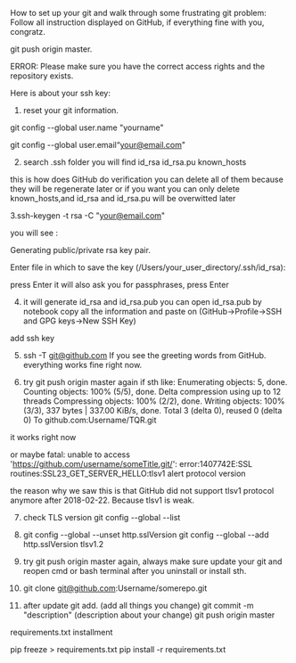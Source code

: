 How to set up your git and walk through some frustrating git problem:
Follow all instruction displayed on GitHub, if everything fine with you, congratz.


git push origin master.

ERROR: Please make sure you have the correct access rights and the repository exists.

Here is about your ssh key:
1. reset your git information.

git config --global user.name "yourname"

git config --global user.email“your@email.com"

2. search .ssh folder you will find
  id_rsa
  id_rsa.pu
  known_hosts

  this is how does GitHub do verification
  you can delete all of them because they will be regenerate later or if you want you can only delete known_hosts,and  id_rsa and id_rsa.pu will be overwitted later

3.ssh-keygen -t rsa -C "your@email.com"

you will see :

Generating public/private rsa key pair.

Enter file in which to save the key (/Users/your_user_directory/.ssh/id_rsa):  

press Enter
it will also ask you for passphrases, press Enter

4. it will generate id_rsa and id_rsa.pub you can open id_rsa.pub by notebook copy all the information and paste on (GitHub->Profile->SSH and GPG keys->New SSH Key)

add ssh key

5. ssh -T git@github.com
If you see the greeting words from GitHub. everything works fine right now.

6. try git push origin master again
if sth like:
Enumerating objects: 5, done.
Counting objects: 100% (5/5), done.
Delta compression using up to 12 threads
Compressing objects: 100% (2/2), done.
Writing objects: 100% (3/3), 337 bytes | 337.00 KiB/s, done.
Total 3 (delta 0), reused 0 (delta 0)
To github.com:Username/TQR.git

it works right now

or maybe
fatal: unable to access 'https://github.com/username/someTitle.git/': error:1407742E:SSL routines:SSL23_GET_SERVER_HELLO:tlsv1 alert protocol version

the reason why we saw this is that GitHub did not support tlsv1 protocol anymore after 2018-02-22. Because tlsv1 is weak.

7. check TLS version
git config --global --list

8. git config --global --unset http.sslVersion
   git config --global --add http.sslVersion tlsv1.2

9. try git push origin master again, always make sure update your git and reopen cmd or bash terminal after you uninstall or install sth.

10. git clone git@github.com:Username/somerepo.git

11. after update
    git add.  (add all things you change)
    git commit -m "description" (description about your change)
    git push origin master


requirements.txt installment

pip freeze > requirements.txt
pip install -r requirements.txt

